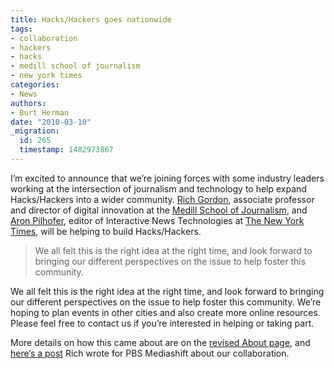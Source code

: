 ```yaml
---
title: Hacks/Hackers goes nationwide
tags:
- collaboration
- hackers
- hacks
- medill school of journalism
- new york times
categories:
- News
authors:
- Burt Herman
date: "2010-03-10"
_migration:
  id: 265
  timestamp: 1482973867
---
```


I&#8217;m excited to announce that we&#8217;re joining forces with some industry leaders working at the intersection of journalism and technology to help expand Hacks/Hackers into a wider community. [Rich Gordon][1], associate professor and director of digital innovation at the [Medill School of Journalism][2], and [Aron Pilhofer][3], editor of Interactive News Technologies at [The New York Times][4], will be helping to build Hacks/Hackers.

> We all felt this is the right idea at the right time, and look forward to bringing our different perspectives on the issue to help foster this community.

We all felt this is the right idea at the right time, and look forward to bringing our different perspectives on the issue to help foster this community. We&#8217;re hoping to plan events in other cities and also create more online resources. Please feel free to contact us if you&#8217;re interested in helping or taking part.

More details on how this came about are on the [revised About page][5], and [here&#8217;s a post][6] Rich wrote for PBS Mediashift about our collaboration.

 [1]: http://www.linkedin.com/in/richgordon
 [2]: http://www.medill.northwestern.edu/
 [3]: http://twitter.com/pilhofer
 [4]: http://nytimes.com/
 [5]: http://hackshackers.com/about/
 [6]: http://www.pbs.org/idealab/2010/03/hacks-and-hackers-a-new-community-for-technojournalists-journotechnologists069.html